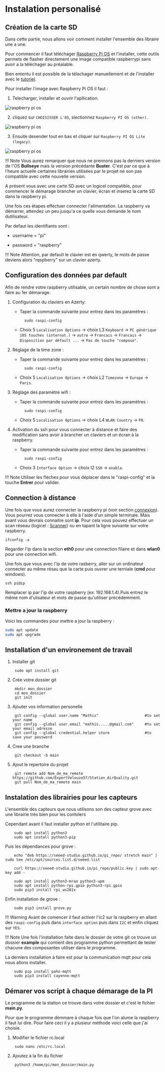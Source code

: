 # Instalation personalisé

## Création de la carte SD

Dans cette partie, nous allons voir comment installer l'ensemble des libraire une a une.

Pour commencer il faut téléchager [Raspberry Pi OS](https://downloads.raspberrypi.org/imager/imager_latest.exe) et l'installer, cette outils permets de flasher directement une image compatible raspberrypi sans avoir a la téléchager au préalable.

Bien ententu il est possible de la télachager manuellement et de l'installer avec le [tutoriel](Configuration_flash.md).

Pour installer l'image avec Raspberry Pi OS il faut :

1. Telecharger, installer et ouvrir l'apllication.

![raspberry pi os](configuration/raspberri-os1.webp)

2. cliquez sur ``CHOISISSER L'OS``, slectionnez ``Raspberry PI OS (other)``.

![raspberry pi os](configuration/raspberri-os2.webp)

3. Ensuite desender tout en bas et cliquer sur ``Raspberry PI OS Lite (legacy)``.

![raspberry pi os](configuration/raspberri-os3.webp)

!!! Note
    Vous aurez remarquer que nous ne prennons pas la derniers version de l'OS **Bullseye** mais la version précédante **Buster**. C'est par ce que à l'heure actuelle certaines librairies utilisées par le projet ne son pas compatible avec cette nouvelle version.

A présent vous avec une carte SD avec un logicel compatible, pour commencer le démarage brancher un clavier, écran et inserez la carte SD dans la raspberry pi.

Une fois ces étapes effectuer connecter l'alimentation. La raspberry va démarrer, attendez un peu jusqu'a ce quelle vous demande le nom dutilisateur.

Par defaut les identifiants sont :

* username = "pi"

* password = "raspberry"

!!! Note
    Attention, par default le clavier est en qwerty, le mots de passe deviens alors "rqspberry" sur un clavier azerty.


## Configuration des données par default

Afin de rendre votre raspberry utilisable, un certain nombre de chose sont a faire au 1er démarage.

1. Configuration du claviers en Azerty:
    
    * Taper la commande suivante pour entrez dans les paramètres :

            sudo raspi-config

    * Choix 5 ``Localisation Options`` -> choix L3 ``Keyboard`` -> ``PC générique 105 touches (internat.)`` -> ``autre`` -> ``Francais`` -> ``Francais`` -> ``Disposition par défault ...`` -> ``Pas de touche "compose"``.

2. Réglage de la time zone : 

    * Taper la commande suivante pour entrez dans les paramètres :

            sudo raspi-config

    * Choix 5 ``Localisation Options`` -> choix L2 ``Timezone`` -> ``Europe`` -> ``Paris``.

3. Réglage des paramètre wifi : 

    * Taper la commande suivante pour entrez dans les paramètres :

            sudo raspi-config

    * Choix 5 ``Localisation Options`` -> choix L4 ``WLAN Country`` -> ``FR``.

4. Activation du ssh pour vous connecter à distance et faire des modification sans avoir à brancher un claviers et un écran à la raspberry.
    
    * Taper la commande suivante pour entrez dans les paramètres :

            sudo raspi-config
    
    * Choix 3 ``Interface Option`` -> choix I2 ``SSH`` -> ``enable``. 

!!! Note 
    Utiliser les fléches pour vous déplacer dans le "raspi-config" et la touche **Entrer** pour valider.

## Connection à distance

Une fois que vous aurez connecter la raspberry pi (voir section [connexion](utilisation_connexion.md)). Vous pourrez vous connecter à elle à l'aide d'un simple terminale. Mais avant vous devrais connaitre sont **ip**. Pour cela vous pouvez effectuer un scan réseau (logicel : [Scanner](https://angryip.org/download/#windows)) ou en tapant la ligne suivante sur votre raspberry.

    ifconfig -a

Regarder l'ip dans la section **eth0** pour une connection filaire et dans **wlan0** pour une connection wifi.

Une fois que vous avec l'ip de votre rasberry, aller sur un ordinateur connecter au même résau que la carte puis ouvrer une terniale (**cmd** pour windows).

    ssh pi@ip
Remplacer ip par l'ip de votre raspberry (ex: 192.168.1.4).Puis entrez le même nom d'ulisateur et mots de passe qu'utiliser précédemment.

### Mettre a jour la raspberry

Voici les commandes pour mettre a jour la raspberry :
```sh
sudo apt update
sudo apt upgrade
```
## Installation d'un environement de travail

1. Installer git

        sudo apt install git

2. Crée votre dossier git 

        mkdir mon_dossier
        cd mon_dossier
        git init

3. Ajouter vos information personelle 


        git config --global user.name "Mathis"                     #to set your name
        git config --global user.email "mathis.....@gmail.com"     #to set your email adresse
        git config --global credential.helper store                #to save your password

4. Cree une branche
    
        git checkout -b main

5. Ajout le repertoire du projet 
       
        git remote add Nom_de_ma_remote https://github.com/ExpertVelouze57/Station_AirQuality.git
        git pull Nom_de_ma_remote main

## Instalation des librairies pour les capteurs

L'ensemble des capteurs que nous utilisons son des capteur grove avec une librairie très bien pour les contolers

Cependant avant il faut installer python et l'utilitaire pip.

        sudo apt install python3
        sudo apt install python3-pip

Puis les dépendances pour grove :

        echo "deb https://seeed-studio.github.io/pi_repo/ stretch main" | sudo tee /etc/apt/sources.list.d/seeed.list

        curl https://seeed-studio.github.io/pi_repo/public.key | sudo apt-key add -

        sudo apt install python3-mraa python3-upm
        sudo apt install python-rpi.gpio python3-rpi.gpio
        sudo pip3 install rpi_ws281x

Enfin installation de grove :

        sudo pip3 install grove.py

!!! Warning
    Avant de comencer il faut activer l'ic2 sur la raspberry en allant des ``raspi-config`` puis dans ``interface option`` puis dans ``I2C`` et enfin cliquez sur ``YES``.

!!! Note
    Une fois l'installation faite dans le dossier de votre git ce trouve un dossier **example** qui contient des programme python permettant de tester chacune des composantes utiliser dans le programme.

La derniers installation à faire est pour la communication mqtt pour cela nous allons installer.

        sudo pip install paho-mqtt
        sudo pip3 install cayenne-mqtt

## Démarer vos script à chaque démarage de la PI

Le programme de la station ce trouve dans votre dossier et c'est le fichier **main.py**. 

Pour que le programme démmare à chaque fois que l'on alume la raspberry il faut lui dire. Pour faire ceci il y a plusieur méthode voici celle que j'ai choisie. 

1. Modifier le fichier rc.local

        sudo nano /etc/rc.local
        
2. Ajoutez à la fin du fichier 

        python3 /home/pi/mon_dossier/main.py
        

